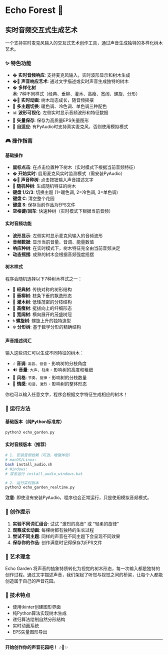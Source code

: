 # Echo Forest 🌳
## 实时音频交互式生成艺术

一个支持实时麦克风输入的交互式艺术创作工具，通过声音生成独特的多样化树木艺术。

### ✨ 特色功能

- � **实时音频响应**: 支持麦克风输入，实时波形显示和树木生成
- �🎵 **声音响应艺术**: 通过文字描述或实时声音生成独特的树木
- � **多样化树木**: 7种不同样式（经典、垂柳、灌木、高瘦、宽阔、螺旋、分形）
- �🎨 **实时动画**: 树木动态成长，随音频摇摆
- 🌈 **多主题切换**: 暖色调、冷色调、单色调三种配色
- 📊 **波形可视化**: 左侧实时显示音频波形和特征数据
- 💾 **矢量保存**: 保存为高质量EPS矢量图形
- 🔧 **自适应**: 有PyAudio时支持真实麦克风，否则使用模拟模式

### 🎮 操作指南

#### 基础操作
- **鼠标点击**: 在点击位置种下树木（实时模式下根据当前音频特征）
- **� 开始实时**: 启用麦克风实时监测模式（需安装PyAudio）
- **�🎵 声音种树**: 点击按钮输入声音描述文字
- **🌱 随机种树**: 生成随机特征的树木
- **键盘 1/2/3**: 切换主题 (1=暖色调, 2=冷色调, 3=单色调)
- **键盘 C**: 清空整个花园
- **键盘 S**: 保存当前作品为EPS文件
- **空格键/回车**: 快速种树（实时模式下根据当前音频）

#### 实时音频功能
- **波形显示**: 左侧实时显示麦克风输入的音频波形
- **音频数据**: 显示当前音量、音调、能量数值
- **响应种树**: 在实时模式下，树木特征完全由当前音频决定
- **动态摇摆**: 成熟的树木会根据音频强度摇摆

#### 树木样式
程序会随机选择以下7种树木样式之一：

- 🌿 **经典树**: 传统对称的树形结构
- 🌲 **垂柳树**: 枝条下垂的飘逸形态
- 🌳 **灌木树**: 低矮茂密的分枝结构
- 🌴 **高瘦树**: 挺拔向上的纤细形态
- 🌰 **宽阔树**: 横向展开的茂盛树冠
- 🌀 **螺旋树**: 螺旋上升的独特造型
- ❄️ **分形树**: 基于数学分形的精确结构

#### 声音描述词汇
输入这些词汇可以生成不同特征的树木：

- 🎶 **音调**: `高音`、`低音` - 影响树的分枝角度
- 🔊 **音量**: `大声`、`轻柔` - 影响树的高度和粗细  
- 🎵 **风格**: `节奏`、`旋律` - 影响树的分枝数量
- 🎼 **情感**: `和谐`、`激烈` - 影响树的整体形态

你也可以输入任意文字，程序会根据文字特征生成相应的树木！

### 🚀 运行方法

#### 基础版本（纯Python标准库）
```bash
python3 echo_garden.py
```

#### 实时音频版本（推荐）
```bash
# 1. 安装音频依赖（可选，增强体验）
# macOS/Linux:
bash install_audio.sh
# Windows:
# 双击运行 install_audio_windows.bat

# 2. 运行实时版本
python3 echo_garden_realtime.py
```

**注意**: 即使没有安装PyAudio，程序也会正常运行，只是使用模拟音频模式。

### 🎨 创作提示

1. **实验不同词汇组合**: 试试 "激烈的高音" 或 "轻柔的旋律"
2. **观察成长动画**: 每棵树都有独特的生长过程
3. **尝试不同主题**: 同样的声音在不同主题下会呈现不同效果
4. **保存你的作品**: 创作满意时记得保存为EPS文件

### 🌟 艺术理念

Echo Garden 将声音的抽象特质转化为视觉的树木形态，每一次输入都是独特的创作过程。通过文字描述声音，我们架起了听觉与视觉之间的桥梁，让每个人都能创造属于自己的声音花园。

### 📝 技术特点

- 使用tkinter创建图形界面
- 纯Python算法实现树木生成
- 递归算法绘制自然分形结构
- 实时动画系统
- EPS矢量图形导出

---

**开始创作你的声音花园吧！** 🎶🌿✨
